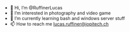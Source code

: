 - 👋 Hi, I’m @RuffinerLucas
- 👀 I’m interested in photography and video game
- 🌱 I’m currently learning bash and windows server stuff
- 📫 How to reach me lucas.ruffiner@jopitech.ch

